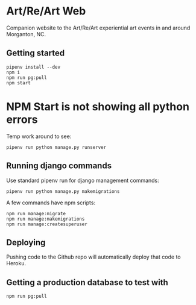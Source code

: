 # Art/Re/Art Web

Companion website to the Art/Re/Art experiential art events in and around Morganton, NC.

## Getting started

    pipenv install --dev
    npm i
    npm run pg:pull
    npm start

# NPM Start is not showing all python errors

Temp work around to see:

    pipenv run python manage.py runserver

## Running django commands

Use standard pipenv run for django management commands:

    pipenv run python manage.py makemigrations

A few commands have npm scripts:

    npm run manage:migrate
    npm run manage:makemigrations
    npm run manage:createsuperuser

## Deploying

Pushing code to the Github repo will automatically deploy that code to Heroku.

## Getting a production database to test with

    npm run pg:pull
